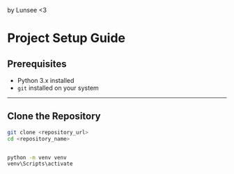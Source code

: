 by Lunsee  <3
# Project Setup Guide

## Prerequisites
- Python 3.x installed
- `git` installed on your system

---

## Clone the Repository
```bash
git clone <repository_url>
cd <repository_name>


python -m venv venv
venv\Scripts\activate






























